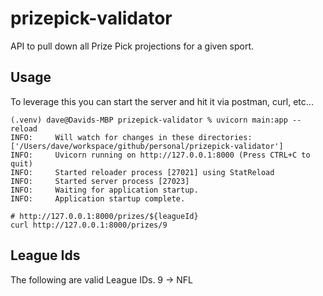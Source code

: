 # prizepick-validator
API to pull down all Prize Pick projections for a given sport.

## Usage
To leverage this you can start the server and hit it via postman, curl, etc...

```
(.venv) dave@Davids-MBP prizepick-validator % uvicorn main:app --reload
INFO:     Will watch for changes in these directories: ['/Users/dave/workspace/github/personal/prizepick-validator']
INFO:     Uvicorn running on http://127.0.0.1:8000 (Press CTRL+C to quit)
INFO:     Started reloader process [27021] using StatReload
INFO:     Started server process [27023]
INFO:     Waiting for application startup.
INFO:     Application startup complete.
```

```
# http://127.0.0.1:8000/prizes/${leagueId}
curl http://127.0.0.1:8000/prizes/9
```

## League Ids
The following are valid League IDs.
9 -> NFL
